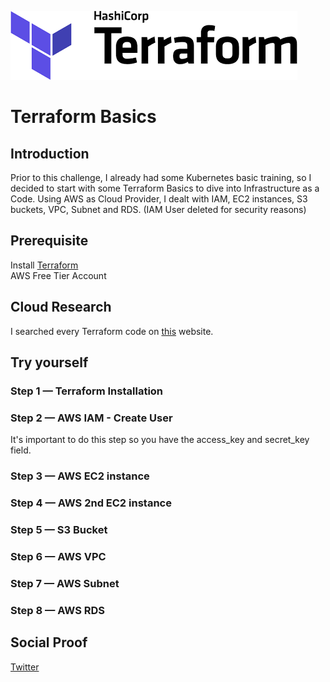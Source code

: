 
![placeholder image](/Journey/001/terraform.png)
# Terraform Basics

## Introduction

Prior to this challenge, I already had some Kubernetes basic training, so I decided to start with some Terraform Basics to dive into Infrastructure as a Code.
Using AWS as Cloud Provider, I dealt with IAM, EC2 instances, S3 buckets, VPC, Subnet and RDS.
(IAM User deleted for security reasons)

## Prerequisite

Install [Terraform](https://developer.hashicorp.com/terraform/tutorials/aws-get-started/install-cli) <br/>
AWS Free Tier Account

## Cloud Research

I searched every Terraform code on [this](https://registry.terraform.io/) website.

## Try yourself

### Step 1 — Terraform Installation

### Step 2 — AWS IAM - Create User

It's important to do this step so you have the access_key and secret_key field.

### Step 3 — AWS EC2 instance

### Step 4 — AWS 2nd EC2 instance

### Step 5 — S3 Bucket

### Step 6 — AWS VPC

### Step 7 — AWS Subnet

### Step 8 — AWS RDS

## Social Proof

[Twitter](link)
